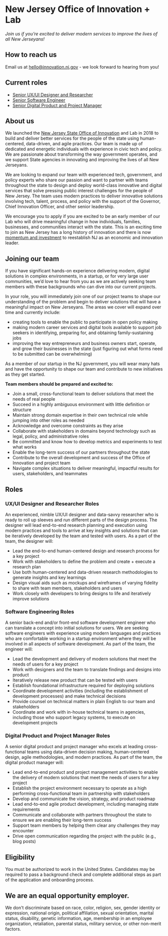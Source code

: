 # New Jersey Office of Innovation + Lab 
*Join us if you’re excited to deliver modern services to improve the lives of all New Jerseyans!*

## How to reach us
Email us at [hello@innovation.nj.gov](mailto:hello@innovation.nj.gov) - we look forward to hearing from you!

## Current roles
- [Senior UX/UI Designer and Researcher](https://careers-njeda.icims.com/jobs/1398/ux-ui-designer/job)
- [Senior Software Engineer](https://careers-njeda.icims.com/jobs/1397/software-engineer/job)
- [Senior Digital Product and Project Manager](https://careers-njeda.icims.com/jobs/1399/digital-product-manger/job)

## About us
We launched the [New Jersey State Office of Innovation](https://nj.gov/governor/news/news/562018/approved/20180813a.shtml) and Lab in 2018 to build and deliver better services for the people of the state using human-centered, data-driven, and agile practices. Our team is made up of dedicated and energetic individuals with experience in civic tech and policy. We are passionate about transforming the way government operates, and we support State agencies in innovating and improving the lives of all New Jerseyans.

We are looking to expand our team with experienced tech, government, and policy experts who share our passion and want to partner with teams throughout the state to design and deploy world-class innovative and digital services that solve pressing public interest challenges for the people of New Jersey. The team uses modern practices to deliver innovative solutions involving tech, talent, process, and policy with the support of the Governor, Chief Innovation Officer, and other senior leadership.
 
We encourage you to apply if you are excited to be an early member of our Lab who will drive meaningful change in how individuals, families, businesses, and communities interact with the state. This is an exciting time to join as New Jersey has a long history of innovation and there is now [momentum and investment](https://www.njeda.com/about/Public-Information/Economic-Plan) to reestablish NJ as an economic and innovation leader. 

## Joining our team

If you have significant hands-on experience delivering modern, digital solutions in complex environments, in a startup, or for very large user communities, we’d love to hear from you as we are actively seeking team members with these backgrounds who can dive into our current projects. 

In your role, you will immediately join one of our project teams to shape our understanding of the problem and begin to deliver solutions that will have a meaningful impact on New Jerseyans. The areas we cover will expand over time and currently include: 
- creating tools to enable the public to participate in open policy making
- making modern career services and digital tools available to support job seekers in identifying, preparing for, and obtaining family-sustaining jobs
- improving the way entrepreneurs and business owners start, operate, and grow their businesses in the state (just figuring out what forms need to be submitted can be overwhelming)

As a member of our startup in the NJ government, you will wear many hats and have the opportunity to shape our team and contribute to new initiatives as they get started. 

**Team members should be prepared and excited to:**

- Join a small, cross-functional team to deliver solutions that meet the needs of real people
- Succeed in a highly ambiguous environment with little definition or structure
- Maintain strong domain expertise in their own technical role while jumping into other roles as needed
- Acknowledge and overcome constraints as they arise
- Collaborate with stakeholders in domains beyond technology such as legal, policy, and administrative roles
- Be committed and know how to develop metrics and experiments to test what works
- Enable the long-term success of our partners throughout the state
- Contribute to the overall development and success of the Office of Innovation and project team
- Navigate complex situations to deliver meaningful, impactful results for users, stakeholders, and teammates 

## Roles

### UX/UI Designer and Researcher Roles
An experienced, nimble UX/UI designer and data-savvy researcher who is ready to roll up sleeves and run different parts of the design process. The designer will lead end-to-end research planning and execution using modern practices and tools to arrive at key insights and solutions that can be iteratively developed by the team and tested with users. As a part of the team, the designer will:
- Lead the end-to-end human-centered design and research process for a key project
- Work with stakeholders to define the problem and create + execute a research plan 
- Use both human-centered and data-driven research methodologies to generate insights and key learnings
- Design visual aids such as mockups and wireframes of varying fidelity to share with team members, stakeholders and users
- Work closely with developers to bring designs to life and iteratively improve solutions

### Software Engineering Roles
A senior back-end and/or front-end software development engineer who can translate a concept into initial solutions for users. We are seeking software engineers with experience using modern languages and practices who are comfortable working in a startup environment where they will be involved in all aspects of software development. As part of the team, the engineer will:
- Lead the development and delivery of modern solutions that meet the needs of users for a key project
- Work with designers and the team to translate findings and designs into product
- Iteratively release new product that can be tested with users 
- Establish foundational infrastructure required for deploying solutions
- Coordinate development activities (including the establishment of development processes) and make technical decisions
- Provide counsel on technical matters in plain English to our team and stakeholders
- Coordinate and work with in-house technical teams in agencies, including those who support legacy systems, to execute on development projects

### Digital Product and Project Manager Roles
A senior digital product and project manager who excels at leading cross-functional teams using data-driven decision making, human-centered design, agile methodologies, and modern practices. As part of the team, the digital product manager will:
- Lead end-to-end product and project management activities to enable the delivery of modern solutions that meet the needs of users for a key project
- Establish the project environment necessary to operate as a high performing cross-functional team in partnership with stakeholders
- Develop and communicate the vision, strategy, and product roadmap 
- Lead end-to-end agile product development, including managing state requirements
- Communicate and collaborate with partners throughout the state to ensure we are enabling their long-term success
- Support team members by helping them clear any challenges they may encounter
- Drive open communication regarding the project with the public (e.g., blog posts)


## Eligibility
You must be authorized to work in the United States. Candidates may be required to pass a background check and complete additional  steps as part of the application and onboarding process.


## We are an equal opportunity employer. 
We don't discriminate based on race, color, religion, sex, gender identity or expression, national origin, political affiliation, sexual orientation, marital status, disability, genetic information, age, membership in an employee organization, retaliation, parental status, military service, or other non-merit factors.
